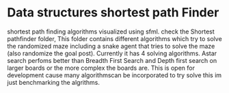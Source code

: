 # Data structures shortest path Finder
shortest path finding algorithms visualized using sfml.
check the Shortest pathfinder folder, This folder contains different algorithms which try to solve the randomized maze including a snake agent that tries to solve the maze (also randomize the goal post). Currently it has 4 solving algorithms. Astar search perfoms better than Breadth First Search and Depth first search on larger boards or the more complex the boards are. This is open for development cause many algorithmscan be incorporated to try solve this im just benchmarking the algrithms.   
